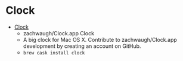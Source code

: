 # Clock
- [Clock](https://github.com/zachwaugh/Clock.app)
  -  zachwaugh/Clock.app Clock
  - A big clock for Mac OS X. Contribute to zachwaugh/Clock.app development by creating an account on GitHub.
  - `brew cask install clock`
